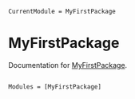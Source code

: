 ```@meta
CurrentModule = MyFirstPackage
```

# MyFirstPackage

Documentation for [MyFirstPackage](https://github.com/isPANN/MyFirstPackage.jl).

```@index
```

```@autodocs
Modules = [MyFirstPackage]
```

